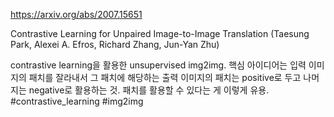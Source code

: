 https://arxiv.org/abs/2007.15651

Contrastive Learning for Unpaired Image-to-Image Translation (Taesung Park, Alexei A. Efros, Richard Zhang, Jun-Yan Zhu)

contrastive learning을 활용한 unsupervised img2img. 핵심 아이디어는 입력 이미지의 패치를 잘라내서 그 패치에 해당하는 출력 이미지의 패치는 positive로 두고 나머지는 negative로 활용하는 것. 패치를 활용할 수 있다는 게 이렇게 유용. #contrastive_learning #img2img